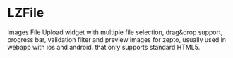 # LZFile
Images File Upload widget with multiple file selection, drag&amp;drop support, progress bar, validation filter and preview images for zepto, usually used in webapp with ios and android. that only supports standard HTML5.
